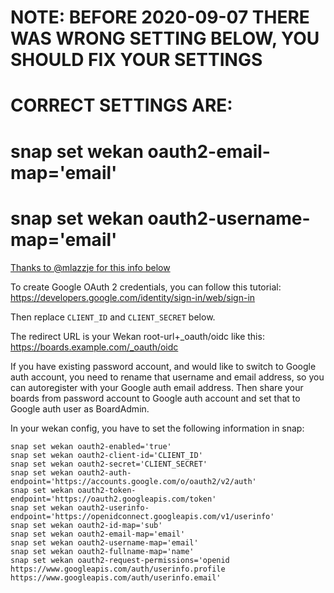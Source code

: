 # NOTE: BEFORE 2020-09-07 THERE WAS WRONG SETTING BELOW, YOU SHOULD FIX YOUR SETTINGS
# CORRECT SETTINGS ARE:
# snap set wekan oauth2-email-map='email'
# snap set wekan oauth2-username-map='email'

[Thanks to @mlazzje for this info below](https://github.com/wekan/wekan/issues/2527#issuecomment-654155289)

To create Google OAuth 2 credentials, you can follow this tutorial: https://developers.google.com/identity/sign-in/web/sign-in

Then replace `CLIENT_ID` and `CLIENT_SECRET` below.

The redirect URL is your Wekan root-url+_oauth/oidc like this: https://boards.example.com/_oauth/oidc

If you have existing password account, and would like to switch to Google auth account, you need to rename that username and email address, so you can autoregister with your Google auth email address. Then share your boards from password account to Google auth account and set that to Google auth user as BoardAdmin.

In your wekan config, you have to set the following information in snap:
```
snap set wekan oauth2-enabled='true'
snap set wekan oauth2-client-id='CLIENT_ID'
snap set wekan oauth2-secret='CLIENT_SECRET'
snap set wekan oauth2-auth-endpoint='https://accounts.google.com/o/oauth2/v2/auth'
snap set wekan oauth2-token-endpoint='https://oauth2.googleapis.com/token'
snap set wekan oauth2-userinfo-endpoint='https://openidconnect.googleapis.com/v1/userinfo'
snap set wekan oauth2-id-map='sub'
snap set wekan oauth2-email-map='email'
snap set wekan oauth2-username-map='email'
snap set wekan oauth2-fullname-map='name'
snap set wekan oauth2-request-permissions='openid https://www.googleapis.com/auth/userinfo.profile https://www.googleapis.com/auth/userinfo.email'
```